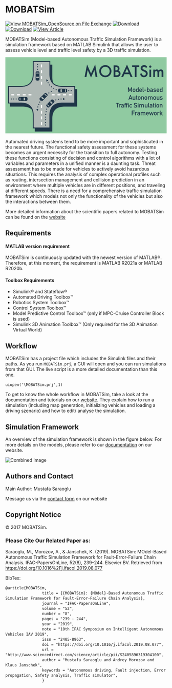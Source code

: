# **MOBATSim**

[![View MOBATSim_OpenSource on File Exchange](https://www.mathworks.com/matlabcentral/images/matlab-file-exchange.svg)](https://www.mathworks.com/matlabcentral/fileexchange/78444-mobatsim_opensource)
[![Download](https://img.shields.io/badge/MATLAB-R2020a-brightgreen)](https://github.com/MOBATSim/MOBATSim/releases/tag/v1.0.2)
[![Download](https://img.shields.io/badge/MATLAB-R2020b-brightgreen)](https://github.com/MOBATSim/MOBATSim/releases/tag/v1.0.2)
[![View Article](https://img.shields.io/badge/DOI-https%3A%2F%2Fdoi.org%2F10.1016%2Fj.ifacol.2019.08.077-blue)](https://www.sciencedirect.com/science/article/pii/S2405896319304100)

MOBATSim (Model-based Autonomous Traffic Simulation Framework) is a simulation framework based on MATLAB Simulink that allows the user to assess vehicle level and traffic level safety by a 3D traffic simulation.

<img src="img/logo_big.jpg" alt="Combined Image" />

Automated driving systems tend to be more important and sophisticated in the nearest future. The functional safety assessment for these systems becomes an urgent necessity for the transition to full autonomy. Testing these functions consisting of decision and control algorithms with a lot of variables and parameters in a unified manner is a daunting task. Threat assessment has to be made for vehicles to actively avoid hazardous situations. This requires the analysis of complex operational profiles such as routing, intersection management and collision prediction in an environment where multiple vehicles are in different positions, and traveling at different speeds. There is a need for a comprehensive traffic simulation framework which models not only the functionality of the vehicles but also the interactions between them.

More detailed information about the scientific papers related to MOBATSim can be found on the [website](https://mobatsim.com/)

## **Requirements**

#### MATLAB version requirement

MOBATSim is continuously updated with the newest version of MATLAB®. Therefore, at this moment, the requirement is MATLAB R2021a or MATLAB R2020b.

#### Toolbox Requirements

* Simulink® and Stateflow®
* Automated Driving Toolbox™
* Robotics System Toolbox™
* Control System Toolbox™
* Model Predictive Control Toolbox™  (only if MPC-Cruise Controller Block is used)
* Simulink 3D Animation Toolbox™ (Only required for the 3D Animation Virtual World)

## Workflow

MOBATSim has a project file which includes the Simulink files and their paths. As you run `MOBATSim.prj`, a GUI will open and you can run simulations from that GUI. The live script is a more detailed documentation than this one.

```
uiopen('\MOBATSim.prj',1)
```
To get to know the whole workflow in MOBATSim, take a look at the documentation and tutorials on our [website](https://mobatsim.com/). They explain how to run a simulation (including map generation, initializing vehicles and loading a driving szenario) and how to edit/ analyse the simulation.

## Simulation Framework

An overview of the simulation framework is shown in the figure below. For more details on the models, please refer to our [documentation](https://mobatsim.com/about-mobatsim/) on our website.

<img src="img/SimulationEnvironment.png" alt="Combined Image" />

## Authors and Contact

Main Author: Mustafa Saraoglu

Message us via the [contact form](https://mobatsim.com/contact/) on our website

## Copyright Notice

© 2017 MOBATSim.

### Please Cite Our Related Paper as:

Saraoglu, M., Morozov, A., & Janschek, K. (2019). MOBATSim: MOdel-Based Autonomous Traffic Simulation Framework for Fault-Error-Failure Chain Analysis. IFAC-PapersOnLine, 52(8), 239–244. Elsevier BV. Retrieved from https://doi.org/10.1016%2Fj.ifacol.2019.08.077

BibTex:
```
@article{MOBATSim,
                title = {{MOBATSim}: {MOdel}-Based Autonomous Traffic Simulation Framework for Fault-Error-Failure Chain Analysis},
                journal = "IFAC-PapersOnLine",
                volume = "52",
                number = "8",
                pages = "239 - 244",
                year = "2019",
                note = "10th IFAC Symposium on Intelligent Autonomous Vehicles IAV 2019",
                issn = "2405-8963",
                doi = "https://doi.org/10.1016/j.ifacol.2019.08.077",
                url = "http://www.sciencedirect.com/science/article/pii/S2405896319304100",
                author = "Mustafa Saraoglu and Andrey Morozov and Klaus Janschek",
                keywords = "Autonomous driving, Fault injection, Error propagation, Safety analysis, Traffic simulator",
                }
```
